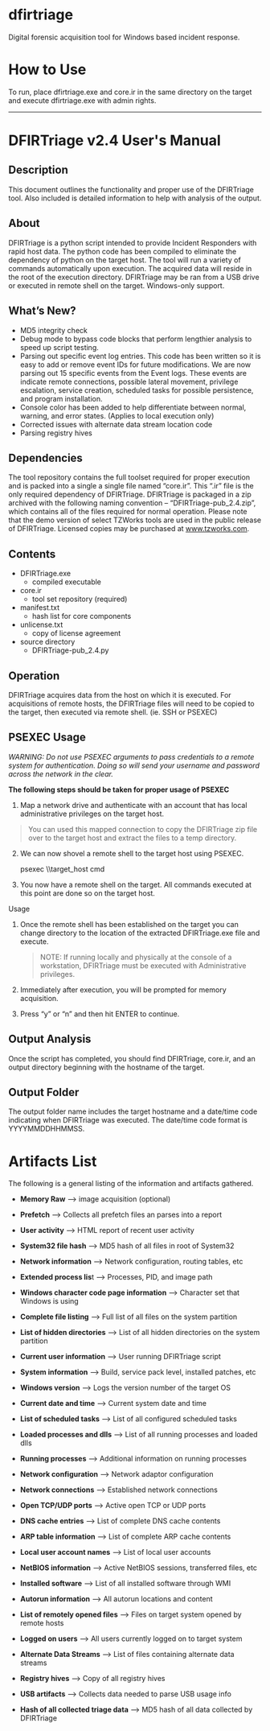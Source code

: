 # **dfirtriage**
Digital forensic acquisition tool for Windows based incident response.

How to Use
=
To run, place dfirtriage.exe and core.ir in the same directory on the target and execute dfirtriage.exe with admin rights. 

***************************************************************************************

**DFIRTriage v2.4 User's Manual**
=

Description
-----------

This document outlines the functionality and proper use of the DFIRTriage tool. Also included is detailed information to help with analysis of the output.  

About
-----

DFIRTriage is a python script intended to provide Incident Responders with rapid host data. The python code has been compiled to eliminate the dependency of python on the target host. The tool will run a variety of commands automatically upon execution. The acquired data will reside in the root of the execution directory. DFIRTriage may be ran from a USB drive or executed in remote shell on the target. Windows-only support. 

What’s New?
-----------

 * MD5 integrity check
 * Debug mode to bypass code blocks that perform lengthier analysis to speed up script testing.
 * Parsing out specific event log entries. This code has been written so it is easy to add or remove event IDs for future modifications. 
   We are now parsing out 15 specific events from the Event logs. These events are indicate remote connections, possible lateral movement,    privilege escalation, service creation, scheduled tasks for possible persistence, and program installation.
 * Console color has been added to help differentiate between normal, warning, and error states. (Applies to local execution only)
 * Corrected issues with alternate data stream location code
 * Parsing registry hives 

Dependencies
-
The tool repository contains the full toolset required for proper execution and is packed into a single a single file named “core.ir”. This “.ir” file is the only required dependency of DFIRTriage. DFIRTriage is packaged in a zip archived with the following naming convention – “DFIRTriage-pub_2.4.zip”, which contains all of the files required for normal operation.  Please note that the demo version of select TZWorks tools are used in the public release of DFIRTriage. Licensed copies may be purchased at www.tzworks.com. 

Contents
-
 * DFIRTriage.exe 
   - compiled executable
 * core.ir
   - tool set repository (required)
 * manifest.txt
   - hash list for core components
 * unlicense.txt
   - copy of license agreement
 * source directory
   - DFIRTriage-pub_2.4.py

Operation
-
DFIRTriage acquires data from the host on which it is executed. For acquisitions of remote hosts, the DFIRTriage files will need to be copied to the target, then executed via remote shell. (ie. SSH or PSEXEC)  

PSEXEC Usage
-
*WARNING: Do not use PSEXEC arguments to pass credentials to a remote system for authentication. Doing so will send your username and password across the network in the clear.*  

**The following steps should be taken for proper usage of PSEXEC** 

 1. Map a network drive and authenticate with an account that has local administrative privileges on the target host.
> You can used this mapped connection to copy the DFIRTriage zip file
> over to the target host and extract the files to a temp directory.

 2. We can now shovel a remote shell to the target host using PSEXEC.

    psexec \\\\target_host cmd

 3. You now have a remote shell on the target. All commands executed at this point are done so on the target host. 


Usage

 1. Once the remote shell has been established on the target you can change directory to the location of the extracted DFIRTriage.exe file and execute. 

    > NOTE: If running locally and physically at the console of a workstation, DFIRTriage must be executed with Administrative
    > privileges.

2. Immediately after execution, you will be prompted for memory acquisition.
3. Press “y” or “n” and then hit ENTER to continue. 

Output Analysis
-
Once the script has completed, you should find DFIRTriage, core.ir, and an output directory beginning with the hostname of the target.  

Output Folder
-
The output folder name includes the target hostname and a date/time code indicating when DFIRTriage was executed.  The date/time code format is YYYYMMDDHHMMSS.    

Artifacts List
=
The following is a general listing of the information and artifacts gathered.  

* **Memory Raw** --> image acquisition (optional) 

* **Prefetch** --> Collects all prefetch files an parses into a report 

* **User activity** --> HTML report of recent user activity 

* **System32 file hash** --> MD5 hash of all files in root of System32 

* **Network information** --> Network configuration, routing tables, etc 

* **Extended process lis**t --> Processes, PID, and image path 

* **Windows character code page information** --> Character set that Windows is using 

* **Complete file listing** --> Full list of all files on the system partition 

* **List of hidden directories** --> List of all hidden directories on the system partition 

* **Current user information** --> User running DFIRTriage script 

* **System information** --> Build, service pack level, installed patches, etc 

* **Windows version** --> Logs the version number of the target OS 

* **Current date and time** --> Current system date and time 

* **List of scheduled tasks** --> List of all configured scheduled tasks 

* **Loaded processes and dlls** --> List of all running processes and loaded dlls 

* **Running processes** --> Additional information on running processes 

* **Network configuration** --> Network adaptor configuration 

* **Network connections** --> Established network connections 

* **Open TCP/UDP ports** --> Active open TCP or UDP ports 

* **DNS cache entries** --> List of complete DNS cache contents 

* **ARP table information** --> List of complete ARP cache contents 

* **Local user account names** --> List of local user accounts 

* **NetBIOS information** --> Active NetBIOS sessions, transferred files, etc 

* **Installed software** --> List of all installed software through WMI 

* **Autorun information** --> All autorun locations and content 

* **List of remotely opened files** --> Files on target system opened by remote hosts 

* **Logged on users** --> All users currently logged on to target system 

* **Alternate Data Streams** --> List of files containing alternate data streams 

* **Registry hives** --> Copy of all registry hives 

* **USB artifacts** --> Collects data needed to parse USB usage info 

* **Hash of all collected triage data** --> MD5 hash of all data collected by DFIRTriage 

